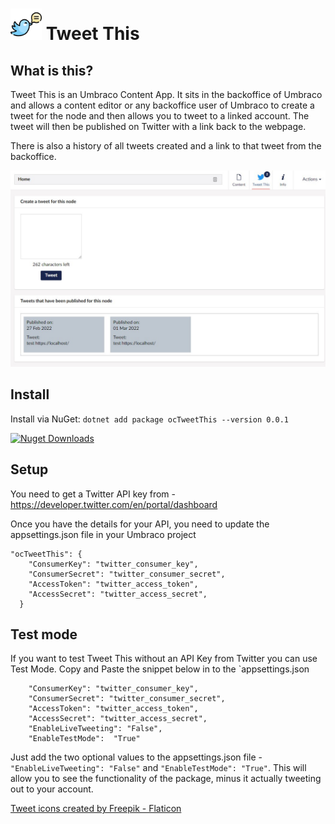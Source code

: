 # <img src="assets/tweet.png" alt="Tweet Icon" width="50"/> Tweet This 
## What is this? 

Tweet This is an Umbraco Content App.
It sits in the backoffice of Umbraco and allows a content editor or any backoffice user of Umbraco to create a tweet for the node and then allows you to tweet to a linked account. 
The tweet will then be published on Twitter with a link back to the webpage.

There is also a history of all tweets created and a link to that tweet from the backoffice. 

<img src="assets/backoffice.jpg" alt="Tweet Icon" width="800"/>

## Install
Install via NuGet: 
``` dotnet add package ocTweetThis --version 0.0.1 ```

[![Nuget Downloads](https://img.shields.io/nuget/dt/ocTweetThis.svg)](https://www.nuget.org/packages/ocTweetThis/)


## Setup
You need to get a Twitter API key from - https://developer.twitter.com/en/portal/dashboard

Once you have the details for your API, you need to update the appsettings.json file in your Umbraco project
```
"ocTweetThis": {
    "ConsumerKey": "twitter_consumer_key",
    "ConsumerSecret": "twitter_consumer_secret",
    "AccessToken": "twitter_access_token",
    "AccessSecret": "twitter_access_secret",
  }
 ```

## Test mode

If you want to test Tweet This without an API Key from Twitter you can use Test Mode. Copy and Paste the snippet below in to the `appsettings.json
```
    "ConsumerKey": "twitter_consumer_key",
    "ConsumerSecret": "twitter_consumer_secret",
    "AccessToken": "twitter_access_token",
    "AccessSecret": "twitter_access_secret",
    "EnableLiveTweeting": "False",
    "EnableTestMode":  "True"
```

Just add the two optional values to the appsettings.json file - `"EnableLiveTweeting": "False"` and `"EnableTestMode": "True"`. This will allow you to see the functionality of the package, minus it actually tweeting out to your account. 


<a href="https://www.flaticon.com/free-icons/tweet" title="tweet icons">Tweet icons created by Freepik - Flaticon</a>

